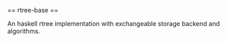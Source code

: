 == rtree-base ==

An haskell rtree implementation with exchangeable storage backend and algorithms.
